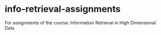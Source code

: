 # info-retrieval-assignments
For assignments of the course: Information Retrieval in High Dimensional Data 
